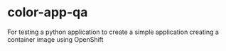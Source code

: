 # color-app-qa
For testing a python application to create a simple application creating a container image using OpenShift
